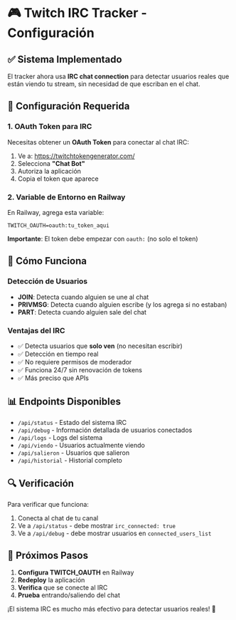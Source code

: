 # 🎮 Twitch IRC Tracker - Configuración

## ✅ Sistema Implementado

El tracker ahora usa **IRC chat connection** para detectar usuarios reales que están viendo tu stream, sin necesidad de que escriban en el chat.

## 🔧 Configuración Requerida

### 1. OAuth Token para IRC

Necesitas obtener un **OAuth Token** para conectar al chat IRC:

1. Ve a: https://twitchtokengenerator.com/
2. Selecciona **"Chat Bot"** 
3. Autoriza la aplicación
4. Copia el token que aparece

### 2. Variable de Entorno en Railway

En Railway, agrega esta variable:

```
TWITCH_OAUTH=oauth:tu_token_aqui
```

**Importante**: El token debe empezar con `oauth:` (no solo el token)

## 🚀 Cómo Funciona

### Detección de Usuarios
- **JOIN**: Detecta cuando alguien se une al chat
- **PRIVMSG**: Detecta cuando alguien escribe (y los agrega si no estaban)
- **PART**: Detecta cuando alguien sale del chat

### Ventajas del IRC
- ✅ Detecta usuarios que **solo ven** (no necesitan escribir)
- ✅ Detección en tiempo real
- ✅ No requiere permisos de moderador
- ✅ Funciona 24/7 sin renovación de tokens
- ✅ Más preciso que APIs

## 📊 Endpoints Disponibles

- `/api/status` - Estado del sistema IRC
- `/api/debug` - Información detallada de usuarios conectados
- `/api/logs` - Logs del sistema
- `/api/viendo` - Usuarios actualmente viendo
- `/api/salieron` - Usuarios que salieron
- `/api/historial` - Historial completo

## 🔍 Verificación

Para verificar que funciona:

1. Conecta al chat de tu canal
2. Ve a `/api/status` - debe mostrar `irc_connected: true`
3. Ve a `/api/debug` - debe mostrar usuarios en `connected_users_list`

## 🎯 Próximos Pasos

1. **Configura TWITCH_OAUTH** en Railway
2. **Redeploy** la aplicación
3. **Verifica** que se conecte al IRC
4. **Prueba** entrando/saliendo del chat

¡El sistema IRC es mucho más efectivo para detectar usuarios reales! 🎉
